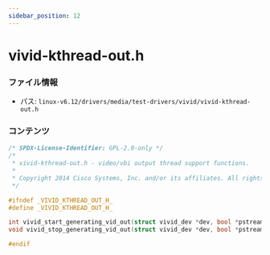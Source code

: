 ```yaml
---
sidebar_position: 12
---
```

# vivid-kthread-out.h

### ファイル情報

- パス: `linux-v6.12/drivers/media/test-drivers/vivid/vivid-kthread-out.h`

### コンテンツ

```h
/* SPDX-License-Identifier: GPL-2.0-only */
/*
 * vivid-kthread-out.h - video/vbi output thread support functions.
 *
 * Copyright 2014 Cisco Systems, Inc. and/or its affiliates. All rights reserved.
 */

#ifndef _VIVID_KTHREAD_OUT_H_
#define _VIVID_KTHREAD_OUT_H_

int vivid_start_generating_vid_out(struct vivid_dev *dev, bool *pstreaming);
void vivid_stop_generating_vid_out(struct vivid_dev *dev, bool *pstreaming);

#endif

```
